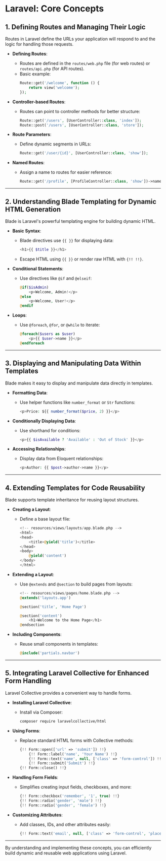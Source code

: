 # Laravel: Core Concepts

## 1. Defining Routes and Managing Their Logic
Routes in Laravel define the URLs your application will respond to and the logic for handling those requests.

- **Defining Routes**:
  - Routes are defined in the `routes/web.php` file (for web routes) or `routes/api.php` (for API routes).
  - Basic example:
    ```php
    Route::get('/welcome', function () {
        return view('welcome');
    });
    ```

- **Controller-based Routes**:
  - Routes can point to controller methods for better structure:
    ```php
    Route::get('/users', [UserController::class, 'index']);
    Route::post('/users', [UserController::class, 'store']);
    ```

- **Route Parameters**:
  - Define dynamic segments in URLs:
    ```php
    Route::get('/user/{id}', [UserController::class, 'show']);
    ```

- **Named Routes**:
  - Assign a name to routes for easier reference:
    ```php
    Route::get('/profile', [ProfileController::class, 'show'])->name('profile.show');
    ```

---

## 2. Understanding Blade Templating for Dynamic HTML Generation
Blade is Laravel's powerful templating engine for building dynamic HTML.

- **Basic Syntax**:
  - Blade directives use `{{ }}` for displaying data:
    ```php
    <h1>{{ $title }}</h1>
    ```
  - Escape HTML using `{{ }}` or render raw HTML with `{!! !!}`.

- **Conditional Statements**:
  - Use directives like `@if` and `@elseif`:
    ```php
    @if($isAdmin)
        <p>Welcome, Admin!</p>
    @else
        <p>Welcome, User!</p>
    @endif
    ```

- **Loops**:
  - Use `@foreach`, `@for`, or `@while` to iterate:
    ```php
    @foreach($users as $user)
        <p>{{ $user->name }}</p>
    @endforeach
    ```

---

## 3. Displaying and Manipulating Data Within Templates
Blade makes it easy to display and manipulate data directly in templates.

- **Formatting Data**:
  - Use helper functions like `number_format` or `Str` functions:
    ```php
    <p>Price: ${{ number_format($price, 2) }}</p>
    ```

- **Conditionally Displaying Data**:
  - Use shorthand for conditions:
    ```php
    <p>{{ $isAvailable ? 'Available' : 'Out of Stock' }}</p>
    ```

- **Accessing Relationships**:
  - Display data from Eloquent relationships:
    ```php
    <p>Author: {{ $post->author->name }}</p>
    ```

---

## 4. Extending Templates for Code Reusability
Blade supports template inheritance for reusing layout structures.

- **Creating a Layout**:
  - Define a base layout file:
    ```php
    <!-- resources/views/layouts/app.blade.php -->
    <html>
    <head>
        <title>@yield('title')</title>
    </head>
    <body>
        @yield('content')
    </body>
    </html>
    ```

- **Extending a Layout**:
  - Use `@extends` and `@section` to build pages from layouts:
    ```php
    <!-- resources/views/pages/home.blade.php -->
    @extends('layouts.app')

    @section('title', 'Home Page')

    @section('content')
        <h1>Welcome to the Home Page</h1>
    @endsection
    ```

- **Including Components**:
  - Reuse small components in templates:
    ```php
    @include('partials.navbar')
    ```

---

## 5. Integrating Laravel Collective for Enhanced Form Handling
Laravel Collective provides a convenient way to handle forms.

- **Installing Laravel Collective**:
  - Install via Composer:
    ```bash
    composer require laravelcollective/html
    ```

- **Using Forms**:
  - Replace standard HTML forms with Collective methods:
    ```php
    {!! Form::open(['url' => 'submit']) !!}
        {!! Form::label('name', 'Your Name') !!}
        {!! Form::text('name', null, ['class' => 'form-control']) !!}
        {!! Form::submit('Submit') !!}
    {!! Form::close() !!}
    ```

- **Handling Form Fields**:
  - Simplifies creating input fields, checkboxes, and more:
    ```php
    {!! Form::checkbox('remember', '1', true) !!}
    {!! Form::radio('gender', 'male') !!}
    {!! Form::radio('gender', 'female') !!}
    ```

- **Customizing Attributes**:
  - Add classes, IDs, and other attributes easily:
    ```php
    {!! Form::text('email', null, ['class' => 'form-control', 'placeholder' => 'Enter your email']) !!}
    ```

---

By understanding and implementing these concepts, you can efficiently build dynamic and reusable web applications using Laravel.
